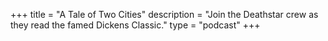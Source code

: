 +++
title = "A Tale of Two Cities"
description = "Join the Deathstar crew as they read the famed Dickens Classic."
type = "podcast"
+++

